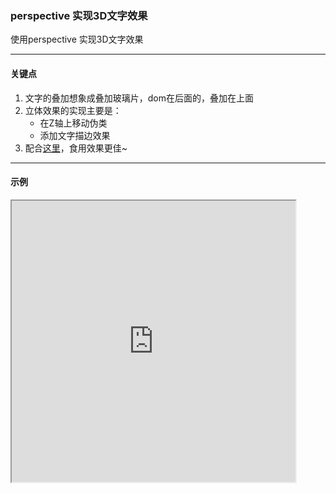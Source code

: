 ### perspective 实现3D文字效果

 使用perspective 实现3D文字效果

---

#### 关键点
1. 文字的叠加想象成叠加玻璃片，dom在后面的，叠加在上面
2. 立体效果的实现主要是：
    + 在Z轴上移动伪类
    + 添加文字描边效果
3. 配合[这里](https://superwtt.github.io/noteCSS/base/animate/transform3d.html)，食用效果更佳~

---

#### 示例
<iframe width="90%" height="450" allowfullscreen="allowfullscreen" src="https://codepen.io/superwtt/embed/JjKKrKE?height=450&theme-id=default&default-tab=result"></iframe>
